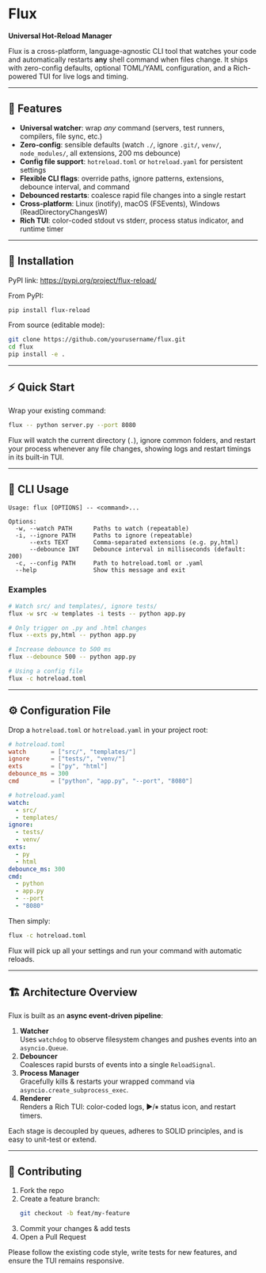 # Flux

**Universal Hot-Reload Manager**

Flux is a cross-platform, language-agnostic CLI tool that watches your code and automatically restarts **any** shell command when files change. It ships with zero-config defaults, optional TOML/YAML configuration, and a Rich-powered TUI for live logs and timing.

---

## 🚀 Features

- **Universal watcher**: wrap _any_ command (servers, test runners, compilers, file sync, etc.)  
- **Zero-config**: sensible defaults (watch `./`, ignore `.git/`, `venv/`, `node_modules/`, all extensions, 200 ms debounce)  
- **Config file support**: `hotreload.toml` or `hotreload.yaml` for persistent settings  
- **Flexible CLI flags**: override paths, ignore patterns, extensions, debounce interval, and command  
- **Debounced restarts**: coalesce rapid file changes into a single restart  
- **Cross-platform**: Linux (inotify), macOS (FSEvents), Windows (ReadDirectoryChangesW)  
- **Rich TUI**: color-coded stdout vs stderr, process status indicator, and runtime timer  

---

## 💾 Installation

PyPI link:
https://pypi.org/project/flux-reload/

From PyPI:

```bash
pip install flux-reload
```

From source (editable mode):

```bash
git clone https://github.com/yourusername/flux.git
cd flux
pip install -e .
```

---

## ⚡ Quick Start

Wrap your existing command:

```bash
flux -- python server.py --port 8080
```

Flux will watch the current directory (`.`), ignore common folders, and restart your process whenever any file changes, showing logs and restart timings in its built-in TUI.

---

## 📖 CLI Usage

```text
Usage: flux [OPTIONS] -- <command>...

Options:
  -w, --watch PATH      Paths to watch (repeatable)
  -i, --ignore PATH     Paths to ignore (repeatable)
      --exts TEXT       Comma-separated extensions (e.g. py,html)
      --debounce INT    Debounce interval in milliseconds (default: 200)
  -c, --config PATH     Path to hotreload.toml or .yaml
  --help                Show this message and exit
```

### Examples

```bash
# Watch src/ and templates/, ignore tests/
flux -w src -w templates -i tests -- python app.py

# Only trigger on .py and .html changes
flux --exts py,html -- python app.py

# Increase debounce to 500 ms
flux --debounce 500 -- python app.py

# Using a config file
flux -c hotreload.toml
```

---

## ⚙️ Configuration File

Drop a `hotreload.toml` or `hotreload.yaml` in your project root:

```toml
# hotreload.toml
watch       = ["src/", "templates/"]
ignore      = ["tests/", "venv/"]
exts        = ["py", "html"]
debounce_ms = 300
cmd         = ["python", "app.py", "--port", "8080"]
```

```yaml
# hotreload.yaml
watch:
  - src/
  - templates/
ignore:
  - tests/
  - venv/
exts:
  - py
  - html
debounce_ms: 300
cmd:
  - python
  - app.py
  - --port
  - "8080"
```

Then simply:

```bash
flux -c hotreload.toml
```

Flux will pick up all your settings and run your command with automatic reloads.

---

## 🏗 Architecture Overview

Flux is built as an **async event-driven pipeline**:

1. **Watcher**  
   Uses `watchdog` to observe filesystem changes and pushes events into an `asyncio.Queue`.  
2. **Debouncer**  
   Coalesces rapid bursts of events into a single `ReloadSignal`.  
3. **Process Manager**  
   Gracefully kills & restarts your wrapped command via `asyncio.create_subprocess_exec`.  
4. **Renderer**  
   Renders a Rich TUI: color-coded logs, ▶️/⏸ status icon, and restart timers.

Each stage is decoupled by queues, adheres to SOLID principles, and is easy to unit-test or extend.

---

## 🤝 Contributing

1. Fork the repo  
2. Create a feature branch:  
   ```bash
   git checkout -b feat/my-feature
   ```  
3. Commit your changes & add tests  
4. Open a Pull Request  

Please follow the existing code style, write tests for new features, and ensure the TUI remains responsive.
